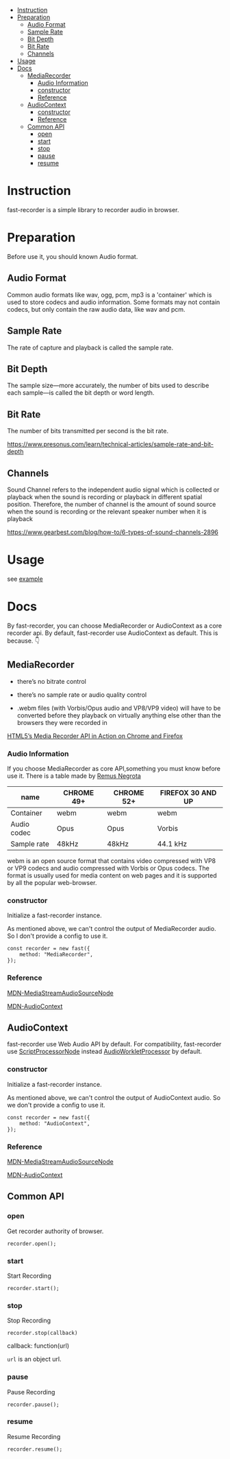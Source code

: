 <!-- TOC -->

- [Instruction](#instruction)
- [Preparation](#preparation)
  - [Audio Format](#audio-format)
  - [Sample Rate](#sample-rate)
  - [Bit Depth](#bit-depth)
  - [Bit Rate](#bit-rate)
  - [Channels](#channels)
- [Usage](#usage)
- [Docs](#docs)
  - [MediaRecorder](#mediarecorder)
    - [Audio Information](#audio-information)
    - [constructor](#constructor)
    - [Reference](#reference)
  - [AudioContext](#audiocontext)
    - [constructor](#constructor-1)
    - [Reference](#reference-1)
  - [Common API](#common-api)
    - [open](#open)
    - [start](#start)
    - [stop](#stop)
    - [pause](#pause)
    - [resume](#resume)

<!-- /TOC -->

# Instruction

fast-recorder is a simple library to recorder audio in browser.

# Preparation

Before use it, you should known Audio format.

## Audio Format

Common audio formats like wav, ogg, pcm, mp3 is a 'container' which is used to store codecs and audio information. Some formats may not contain codecs, but only contain the raw audio data, like wav and pcm.

## Sample Rate

The rate of capture and playback is called the sample rate.

## Bit Depth

The sample size—more accurately, the number of bits used to describe each sample—is called the bit depth or word length.

## Bit Rate

The number of bits transmitted per second is the bit rate.

https://www.presonus.com/learn/technical-articles/sample-rate-and-bit-depth

## Channels

Sound Channel refers to the independent audio signal which is collected or playback when the sound is recording or playback in different spatial position. Therefore, the number of channel is the amount of sound source when the sound is recording or the relevant speaker number when it is playback

https://www.gearbest.com/blog/how-to/6-types-of-sound-channels-2896

# Usage

see [example](./example)

# Docs

By fast-recorder, you can choose MediaRecorder or AudioContext as a core recorder api. By default, fast-recorder use AudioContext as default. This is because. :point_down:

## MediaRecorder

- there’s no bitrate control

- there’s no sample rate or audio quality control

- .webm files (with Vorbis/Opus audio and VP8/VP9 video) will have to be converted before they playback on virtually anything else other than the browsers they were recorded in

[HTML5’s Media Recorder API in Action on Chrome and Firefox](https://blog.addpipe.com/mediarecorder-api/)

### Audio Information

If you choose MediaRecorder as core API,something you must know before use it. There is a table made by [Remus Negrota](https://blog.addpipe.com/mediarecorder-api/)

| name        | CHROME 49+ | CHROME 52+ | FIREFOX 30 AND UP |
| ----------- | ---------- | ---------- | ----------------- |
| Container   | webm       | webm       | webm              |
| Audio codec | Opus       | Opus       | Vorbis            |
| Sample rate | 48kHz      | 48kHz      | 44.1 kHz          |

webm is an open source format that contains video compressed with VP8 or VP9 codecs and audio compressed with Vorbis or Opus codecs. The format is usually used for media content on web pages and it is supported by all the popular web-browser.

### constructor

Initialize a fast-recorder instance.

As mentioned above, we can't control the output of MediaRecorder audio. So I don't provide a config to use it.

```
const recorder = new fast({
    method: "MediaRecorder",
});
```

### Reference

[MDN-MediaStreamAudioSourceNode](https://developer.mozilla.org/en-US/docs/Web/API/MediaStreamAudioSourceNode)

[MDN-AudioContext](https://developer.mozilla.org/en-US/docs/Web/API/AudioContext)

## AudioContext

fast-recorder use Web Audio API by default. For
compatibility, fast-recorder use [ScriptProcessorNode](https://developer.mozilla.org/en-US/docs/Web/API/ScriptProcessorNode) instead [AudioWorkletProcessor](https://developer.mozilla.org/en-US/docs/Web/API/AudioWorkletProcessor) by default.

### constructor

Initialize a fast-recorder instance.

As mentioned above, we can't control the output of AudioContext audio. So we don't provide a config to use it.

```
const recorder = new fast({
    method: "AudioContext",
});
```

### Reference

[MDN-MediaStreamAudioSourceNode](https://developer.mozilla.org/en-US/docs/Web/API/MediaStreamAudioSourceNode)

[MDN-AudioContext](https://developer.mozilla.org/en-US/docs/Web/API/AudioContext)

## Common API

### open

Get recorder authority of browser.

```
recorder.open();
```

### start

Start Recording

```
recorder.start();
```

### stop

Stop Recording

```
recorder.stop(callback)
```

callback: function(url)

`url` is an object url.

### pause

Pause Recording

```
recorder.pause();
```

### resume

Resume Recording

```
recorder.resume();
```
